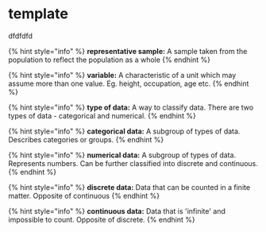 # template

dfdfdfd

{% hint style="info" %}
**representative sample:** A sample taken from the population to reflect the population as a whole
{% endhint %}

{% hint style="info" %}
**variable:** A characteristic of a unit which may assume more than one value. Eg. height, occupation, age etc.
{% endhint %}

{% hint style="info" %}
&#x20;**type of data:** A way to classify data. There are two types of data - categorical and numerical.
{% endhint %}



{% hint style="info" %}
&#x20;**categorical data:** A subgroup of types of data. Describes categories or groups.
{% endhint %}

{% hint style="info" %}
**numerical data:** A subgroup of types of data. Represents numbers. Can be further classified into discrete and continuous.
{% endhint %}



{% hint style="info" %}
&#x20;**discrete data:** Data that can be counted in a finite matter. Opposite of continuous
{% endhint %}





{% hint style="info" %}
&#x20;**continuous data:** Data that is 'infinite' and impossible to count. Opposite of discrete.
{% endhint %}

